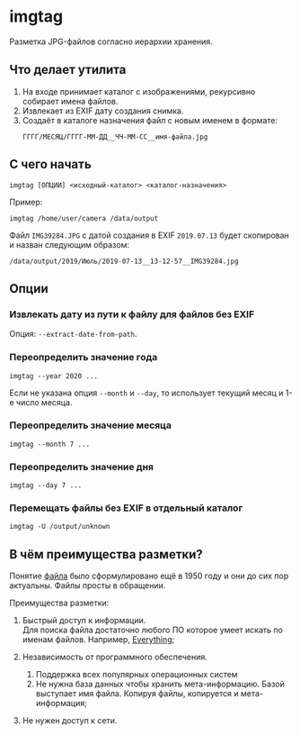 # imgtag

Разметка JPG-файлов согласно иерархии хранения.

## Что делает утилита

1. На входе принимает каталог с изображениями, рекурсивно собирает имена файлов.
2. Извлекает из EXIF дату создания снимка.
3. Создаёт в каталоге назначения файл с новым именем в формате:
   ```
   ГГГГ/МЕСЯЦ/ГГГГ-ММ-ДД__ЧЧ-ММ-СС__имя-файла.jpg
   ```

## С чего начать

```
imgtag [ОПЦИИ] <исходный-каталог> <каталог-назначения>
```

Пример:

```
imgtag /home/user/camera /data/output
```

Файл `IMG39284.JPG` с датой создания в EXIF `2019.07.13` будет скопирован и назван следующим образом:

```
/data/output/2019/Июль/2019-07-13__13-12-57__IMG39284.jpg
```

## Опции

### Извлекать дату из пути к файлу для файлов без EXIF

Опция: `--extract-date-from-path`.

### Переопределить значение года

```
imgtag --year 2020 ...
```

Если не указана опция `--month` и `--day`, то использует текущий месяц и 1-е число месяца.

### Переопределить значение месяца

```
imgtag --month 7 ...
```

### Переопределить значение дня

```
imgtag --day 7 ...
```


### Перемещать файлы без EXIF в отдельный каталог

```
imgtag -U /output/unknown
```

## В чём преимущества разметки?

Понятие [файла](https://ru.wikipedia.org/wiki/%D0%A4%D0%B0%D0%B9%D0%BB) было сформулировано ещё в 1950 году и они до сих пор актуальны. Файлы просты в обращении.

Преимущества разметки:

1. Быстрый доступ к информации.  
   Для поиска файла достаточно любого ПО которое умеет искать по именам файлов. Например, [Everything](https://www.voidtools.com/ru-ru/);
   
2. Независимость от программного обеспечения.  
   1. Поддержка всех популярных операционных систем
   2. Не нужна база данных чтобы хранить мета-информацию. Базой выступает имя файла. Копируя файлы, копируется и мета-информация;
   
3. Не нужен доступ к сети.
